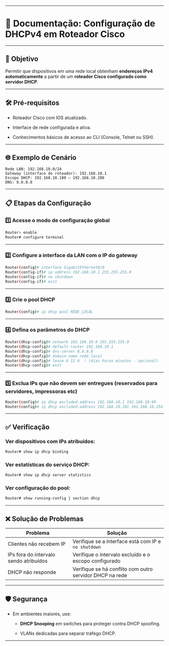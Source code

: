 
---

# 📘 Documentação: Configuração de DHCPv4 em Roteador Cisco

---

## 🧠 Objetivo

Permitir que dispositivos em uma rede local obtenham **endereços IPv4 automaticamente** a partir de um **roteador Cisco configurado como servidor DHCP**.

---

## 🛠️ Pré-requisitos

- Roteador Cisco com IOS atualizado.
    
- Interface de rede configurada e ativa.
    
- Conhecimentos básicos de acesso ao CLI (Console, Telnet ou SSH).
    

---

## 🌐 Exemplo de Cenário

```
Rede LAN: 192.168.10.0/24
Gateway (interface do roteador): 192.168.10.1
Escopo DHCP: 192.168.10.100 – 192.168.10.200
DNS: 8.8.8.8
```

---

## 📋 Etapas da Configuração

### 1️⃣ Acesse o modo de configuração global

```bash
Router> enable
Router# configure terminal
```

---

### 2️⃣ Configure a interface da LAN com o IP do gateway

```bash
Router(config)# interface GigabitEthernet0/0
Router(config-if)# ip address 192.168.10.1 255.255.255.0
Router(config-if)# no shutdown
Router(config-if)# exit
```

---

### 3️⃣ Crie o pool DHCP

```bash
Router(config)# ip dhcp pool REDE_LOCAL
```

---

### 4️⃣ Defina os parâmetros do DHCP

```bash
Router(dhcp-config)# network 192.168.10.0 255.255.255.0
Router(dhcp-config)# default-router 192.168.10.1
Router(dhcp-config)# dns-server 8.8.8.8
Router(dhcp-config)# domain-name rede.local
Router(dhcp-config)# lease 8 12 0  ! (dias horas minutos - opcional)
Router(dhcp-config)# exit
```

---

### 5️⃣ Exclua IPs que **não devem ser entregues** (reservados para servidores, impressoras etc)

```bash
Router(config)# ip dhcp excluded-address 192.168.10.1 192.168.10.99
Router(config)# ip dhcp excluded-address 192.168.10.201 192.168.10.254
```

---

## ✅ Verificação

### Ver dispositivos com IPs atribuídos:

```bash
Router# show ip dhcp binding
```

### Ver estatísticas do serviço DHCP:

```bash
Router# show ip dhcp server statistics
```

### Ver configuração do pool:

```bash
Router# show running-config | section dhcp
```

---

## ❌ Solução de Problemas

|Problema|Solução|
|---|---|
|Clientes não recebem IP|Verifique se a interface está com IP e `no shutdown`|
|IPs fora do intervalo sendo atribuídos|Verifique o intervalo excluído e o escopo configurado|
|DHCP não responde|Verifique se há conflito com outro servidor DHCP na rede|

---

## 🛡️ Segurança

- Em ambientes maiores, use:
    
    - **DHCP Snooping** em switches para proteger contra DHCP spoofing.
        
    - VLANs dedicadas para separar tráfego DHCP.
        

---

